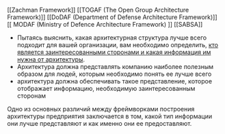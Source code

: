 [[Zachman Framework]]
[[TOGAF (The Open Group Architecture Framework)]]
[[DoDAF (Department of Defense Architecture Framework)]]
[[ MODAF (Ministry of Defence Architecture Framework) ]]
[[SABSA]]

- Пытаясь выяснить, какая архитектурная структура лучше всего подходит для вашей организации, вам необходимо определить, <ins>кто является заинтересованными сторонами и какая информация им нужна от архитектуры</ins>.
- Архитектура должна представлять компанию наиболее полезным образом для людей, которым необходимо понять ее лучше всего
- архитектура должна обеспечивать такое представление, которое отображает информацию, необходимую заинтересованным сторонам

Одно из основных различий между фреймворками построения архитектуры предприятия заключается в том, какой тип информации они лучше представляют и как именно они ее предоставляют.
